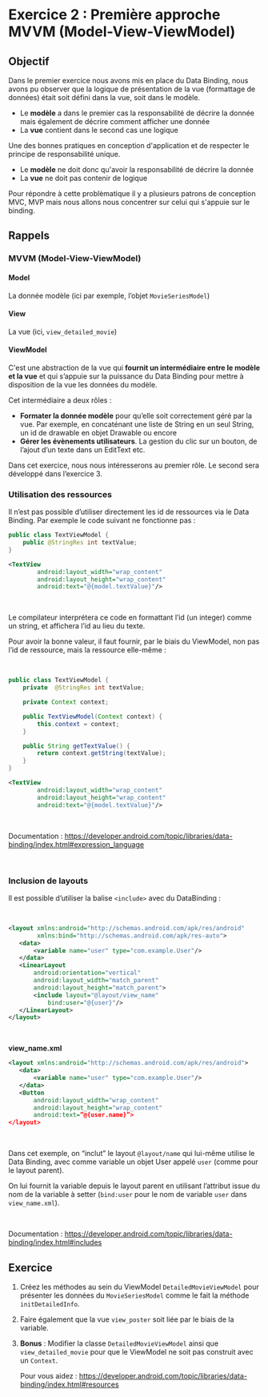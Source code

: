 # Exercice 2 : Première approche MVVM (Model-View-ViewModel)

## Objectif

Dans le premier exercice nous avons mis en place du Data Binding, nous avons pu observer que la logique de présentation de la vue (formattage de données) était soit défini dans la vue, soit dans le modèle.
* Le **modèle** a dans le premier cas la responsabilité de décrire la donnée mais également de décrire comment afficher une donnée
* La **vue** contient dans le second cas une logique

Une des bonnes pratiques en conception d'application et de respecter le principe de responsabilité unique.
* Le **modèle** ne doit donc qu'avoir la responsabilité de décrire la donnée
* La **vue** ne doit pas contenir de logique

Pour répondre à cette problèmatique il y a plusieurs patrons de conception MVC, MVP mais nous allons nous concentrer sur celui qui s'appuie sur le binding.

## Rappels
### MVVM (Model-View-ViewModel)
#### Model
La donnée modèle (ici par exemple, l’objet `MovieSeriesModel`)
#### View
La vue (ici, `view_detailed_movie`)
#### ViewModel
C'est une abstraction de la vue qui **fournit un intermédiaire entre le modèle et la vue** et qui s’appuie sur la puissance du Data Binding pour mettre à disposition de la vue les données du modèle.

Cet intermédiaire a deux rôles : 
* **Formater la donnée modèle** pour qu’elle soit correctement géré par la vue. Par exemple, en concaténant une liste de String en un seul String, un id de drawable en objet Drawable ou encore 
* **Gérer les évènements utilisateurs**. La gestion du clic sur un bouton, de l’ajout d’un texte dans un EditText etc.

Dans cet exercice, nous nous intéresserons au premier rôle. Le second sera développé dans l’exercice 3.


### Utilisation des ressources


Il n’est pas possible d’utiliser directement les id de ressources via le Data Binding. Par exemple le code suivant ne fonctionne pas :


```java
public class TextViewModel {
    public @StringRes int textValue;
}
```
```xml
<TextView
        android:layout_width="wrap_content"
        android:layout_height="wrap_content"
        android:text="@{model.textValue}"/>
```

<br/>

Le compilateur interprétera ce code en formattant l’id (un integer) comme un string, et affichera l’id au lieu du texte.

Pour avoir la bonne valeur, il faut fournir, par le biais du ViewModel, non pas l’id de ressource, mais la ressource elle-même :

<br/>

```java
public class TextViewModel {
    private  @StringRes int textValue;

    private Context context;

    public TextViewModel(Context context) {
        this.context = context;
    }

    public String getTextValue() {
        return context.getString(textValue);
    }
}
```
```xml
<TextView
        android:layout_width="wrap_content"
        android:layout_height="wrap_content"
        android:text="@{model.textValue}"/>
```

<br/>

Documentation : https://developer.android.com/topic/libraries/data-binding/index.html#expression_language

<br/>

### Inclusion de layouts

Il est possible d’utiliser la balise `<include>` avec du DataBinding :

<br/>

```xml
<layout xmlns:android="http://schemas.android.com/apk/res/android"
        xmlns:bind="http://schemas.android.com/apk/res-auto">
   <data>
       <variable name="user" type="com.example.User"/>
   </data>
   <LinearLayout
       android:orientation="vertical"
       android:layout_width="match_parent"
       android:layout_height="match_parent">
       <include layout="@layout/view_name"
           bind:user="@{user}"/>
   </LinearLayout>
</layout>
```

<br/>

**view_name.xml**
```xml
<layout xmlns:android="http://schemas.android.com/apk/res/android">
   <data>
       <variable name="user" type="com.example.User"/>
   </data>
   <Button
       android:layout_width="wrap_content"
       android:layout_height="wrap_content"
       android:text=”@{user.name}”>
</layout>
```

<br/>

Dans cet exemple, on “inclut” le layout `@layout/name` qui lui-même utilise le Data Binding, avec comme variable un objet User appelé `user` (comme pour le layout parent).

On lui fournit la variable depuis le layout parent en utilisant l’attribut issue du nom de la variable à setter (`bind:user` pour le nom de variable `user` dans `view_name.xml`).

<br/>

Documentation : https://developer.android.com/topic/libraries/data-binding/index.html#includes

## Exercice 

1. Créez les méthodes au sein du ViewModel `DetailedMovieViewModel` pour présenter les données du `MovieSeriesModel` comme le fait la méthode `initDetailedInfo`.
2. Faire également que la vue `view_poster` soit liée par le biais de la variable.
3. **Bonus** : Modifier la classe `DetailedMovieViewModel` ainsi que `view_detailed_movie` pour que le ViewModel ne soit pas construit avec un `Context`.
    
    Pour vous aidez : https://developer.android.com/topic/libraries/data-binding/index.html#resources
